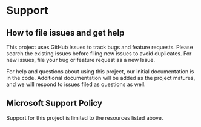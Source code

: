 # Support

## How to file issues and get help  

This project uses GitHub Issues to track bugs and feature requests. Please search the existing 
issues before filing new issues to avoid duplicates.  For new issues, file your bug or 
feature request as a new Issue.

For help and questions about using this project, our initial documentation is in the code.
Additional documentation will be added as the project matures, and we will respond to issues
filed as questions as well.

## Microsoft Support Policy  

Support for this project is limited to the resources listed above.
